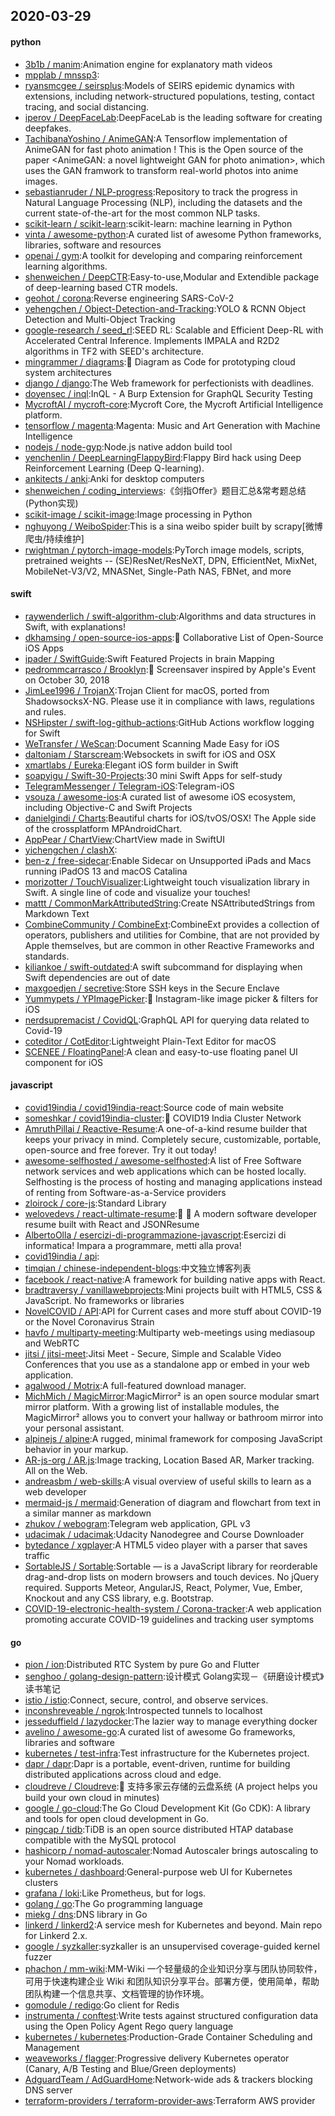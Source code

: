 ## 2020-03-29

#### python
* [3b1b / manim](https://github.com/3b1b/manim):Animation engine for explanatory math videos
* [mpplab / mnssp3](https://github.com/mpplab/mnssp3):
* [ryansmcgee / seirsplus](https://github.com/ryansmcgee/seirsplus):Models of SEIRS epidemic dynamics with extensions, including network-structured populations, testing, contact tracing, and social distancing.
* [iperov / DeepFaceLab](https://github.com/iperov/DeepFaceLab):DeepFaceLab is the leading software for creating deepfakes.
* [TachibanaYoshino / AnimeGAN](https://github.com/TachibanaYoshino/AnimeGAN):A Tensorflow implementation of AnimeGAN for fast photo animation ! This is the Open source of the paper <AnimeGAN: a novel lightweight GAN for photo animation>, which uses the GAN framwork to transform real-world photos into anime images.
* [sebastianruder / NLP-progress](https://github.com/sebastianruder/NLP-progress):Repository to track the progress in Natural Language Processing (NLP), including the datasets and the current state-of-the-art for the most common NLP tasks.
* [scikit-learn / scikit-learn](https://github.com/scikit-learn/scikit-learn):scikit-learn: machine learning in Python
* [vinta / awesome-python](https://github.com/vinta/awesome-python):A curated list of awesome Python frameworks, libraries, software and resources
* [openai / gym](https://github.com/openai/gym):A toolkit for developing and comparing reinforcement learning algorithms.
* [shenweichen / DeepCTR](https://github.com/shenweichen/DeepCTR):Easy-to-use,Modular and Extendible package of deep-learning based CTR models.
* [geohot / corona](https://github.com/geohot/corona):Reverse engineering SARS-CoV-2
* [yehengchen / Object-Detection-and-Tracking](https://github.com/yehengchen/Object-Detection-and-Tracking):YOLO & RCNN Object Detection and Multi-Object Tracking
* [google-research / seed_rl](https://github.com/google-research/seed_rl):SEED RL: Scalable and Efficient Deep-RL with Accelerated Central Inference. Implements IMPALA and R2D2 algorithms in TF2 with SEED's architecture.
* [mingrammer / diagrams](https://github.com/mingrammer/diagrams):🎨
Diagram as Code for prototyping cloud system architectures
* [django / django](https://github.com/django/django):The Web framework for perfectionists with deadlines.
* [doyensec / inql](https://github.com/doyensec/inql):InQL - A Burp Extension for GraphQL Security Testing
* [MycroftAI / mycroft-core](https://github.com/MycroftAI/mycroft-core):Mycroft Core, the Mycroft Artificial Intelligence platform.
* [tensorflow / magenta](https://github.com/tensorflow/magenta):Magenta: Music and Art Generation with Machine Intelligence
* [nodejs / node-gyp](https://github.com/nodejs/node-gyp):Node.js native addon build tool
* [yenchenlin / DeepLearningFlappyBird](https://github.com/yenchenlin/DeepLearningFlappyBird):Flappy Bird hack using Deep Reinforcement Learning (Deep Q-learning).
* [ankitects / anki](https://github.com/ankitects/anki):Anki for desktop computers
* [shenweichen / coding_interviews](https://github.com/shenweichen/coding_interviews):《剑指Offer》题目汇总&常考题总结(Python实现)
* [scikit-image / scikit-image](https://github.com/scikit-image/scikit-image):Image processing in Python
* [nghuyong / WeiboSpider](https://github.com/nghuyong/WeiboSpider):This is a sina weibo spider built by scrapy[微博爬虫/持续维护]
* [rwightman / pytorch-image-models](https://github.com/rwightman/pytorch-image-models):PyTorch image models, scripts, pretrained weights -- (SE)ResNet/ResNeXT, DPN, EfficientNet, MixNet, MobileNet-V3/V2, MNASNet, Single-Path NAS, FBNet, and more

#### swift
* [raywenderlich / swift-algorithm-club](https://github.com/raywenderlich/swift-algorithm-club):Algorithms and data structures in Swift, with explanations!
* [dkhamsing / open-source-ios-apps](https://github.com/dkhamsing/open-source-ios-apps):📱
Collaborative List of Open-Source iOS Apps
* [ipader / SwiftGuide](https://github.com/ipader/SwiftGuide):Swift Featured Projects in brain Mapping
* [pedrommcarrasco / Brooklyn](https://github.com/pedrommcarrasco/Brooklyn):🍎
Screensaver inspired by Apple's Event on October 30, 2018
* [JimLee1996 / TrojanX](https://github.com/JimLee1996/TrojanX):Trojan Client for macOS, ported from ShadowsocksX-NG. Please use it in compliance with laws, regulations and rules.
* [NSHipster / swift-log-github-actions](https://github.com/NSHipster/swift-log-github-actions):GitHub Actions workflow logging for Swift
* [WeTransfer / WeScan](https://github.com/WeTransfer/WeScan):Document Scanning Made Easy for iOS
* [daltoniam / Starscream](https://github.com/daltoniam/Starscream):Websockets in swift for iOS and OSX
* [xmartlabs / Eureka](https://github.com/xmartlabs/Eureka):Elegant iOS form builder in Swift
* [soapyigu / Swift-30-Projects](https://github.com/soapyigu/Swift-30-Projects):30 mini Swift Apps for self-study
* [TelegramMessenger / Telegram-iOS](https://github.com/TelegramMessenger/Telegram-iOS):Telegram-iOS
* [vsouza / awesome-ios](https://github.com/vsouza/awesome-ios):A curated list of awesome iOS ecosystem, including Objective-C and Swift Projects
* [danielgindi / Charts](https://github.com/danielgindi/Charts):Beautiful charts for iOS/tvOS/OSX! The Apple side of the crossplatform MPAndroidChart.
* [AppPear / ChartView](https://github.com/AppPear/ChartView):ChartView made in SwiftUI
* [yichengchen / clashX](https://github.com/yichengchen/clashX):
* [ben-z / free-sidecar](https://github.com/ben-z/free-sidecar):Enable Sidecar on Unsupported iPads and Macs running iPadOS 13 and macOS Catalina
* [morizotter / TouchVisualizer](https://github.com/morizotter/TouchVisualizer):Lightweight touch visualization library in Swift. A single line of code and visualize your touches!
* [mattt / CommonMarkAttributedString](https://github.com/mattt/CommonMarkAttributedString):Create NSAttributedStrings from Markdown Text
* [CombineCommunity / CombineExt](https://github.com/CombineCommunity/CombineExt):CombineExt provides a collection of operators, publishers and utilities for Combine, that are not provided by Apple themselves, but are common in other Reactive Frameworks and standards.
* [kiliankoe / swift-outdated](https://github.com/kiliankoe/swift-outdated):A swift subcommand for displaying when Swift dependencies are out of date
* [maxgoedjen / secretive](https://github.com/maxgoedjen/secretive):Store SSH keys in the Secure Enclave
* [Yummypets / YPImagePicker](https://github.com/Yummypets/YPImagePicker):📸
Instagram-like image picker & filters for iOS
* [nerdsupremacist / CovidQL](https://github.com/nerdsupremacist/CovidQL):GraphQL API for querying data related to Covid-19
* [coteditor / CotEditor](https://github.com/coteditor/CotEditor):Lightweight Plain-Text Editor for macOS
* [SCENEE / FloatingPanel](https://github.com/SCENEE/FloatingPanel):A clean and easy-to-use floating panel UI component for iOS

#### javascript
* [covid19india / covid19india-react](https://github.com/covid19india/covid19india-react):Source code of main website
* [someshkar / covid19india-cluster](https://github.com/someshkar/covid19india-cluster):🔬
COVID19 India Cluster Network
* [AmruthPillai / Reactive-Resume](https://github.com/AmruthPillai/Reactive-Resume):A one-of-a-kind resume builder that keeps your privacy in mind. Completely secure, customizable, portable, open-source and free forever. Try it out today!
* [awesome-selfhosted / awesome-selfhosted](https://github.com/awesome-selfhosted/awesome-selfhosted):A list of Free Software network services and web applications which can be hosted locally. Selfhosting is the process of hosting and managing applications instead of renting from Software-as-a-Service providers
* [zloirock / core-js](https://github.com/zloirock/core-js):Standard Library
* [welovedevs / react-ultimate-resume](https://github.com/welovedevs/react-ultimate-resume):💼
🎨
A modern software developer resume built with React and JSONResume
* [AlbertoOlla / esercizi-di-programmazione-javascript](https://github.com/AlbertoOlla/esercizi-di-programmazione-javascript):Esercizi di informatica! Impara a programmare, metti alla prova!
* [covid19india / api](https://github.com/covid19india/api):
* [timqian / chinese-independent-blogs](https://github.com/timqian/chinese-independent-blogs):中文独立博客列表
* [facebook / react-native](https://github.com/facebook/react-native):A framework for building native apps with React.
* [bradtraversy / vanillawebprojects](https://github.com/bradtraversy/vanillawebprojects):Mini projects built with HTML5, CSS & JavaScript. No frameworks or libraries
* [NovelCOVID / API](https://github.com/NovelCOVID/API):API for Current cases and more stuff about COVID-19 or the Novel Coronavirus Strain
* [havfo / multiparty-meeting](https://github.com/havfo/multiparty-meeting):Multiparty web-meetings using mediasoup and WebRTC
* [jitsi / jitsi-meet](https://github.com/jitsi/jitsi-meet):Jitsi Meet - Secure, Simple and Scalable Video Conferences that you use as a standalone app or embed in your web application.
* [agalwood / Motrix](https://github.com/agalwood/Motrix):A full-featured download manager.
* [MichMich / MagicMirror](https://github.com/MichMich/MagicMirror):MagicMirror² is an open source modular smart mirror platform. With a growing list of installable modules, the MagicMirror² allows you to convert your hallway or bathroom mirror into your personal assistant.
* [alpinejs / alpine](https://github.com/alpinejs/alpine):A rugged, minimal framework for composing JavaScript behavior in your markup.
* [AR-js-org / AR.js](https://github.com/AR-js-org/AR.js):Image tracking, Location Based AR, Marker tracking. All on the Web.
* [andreasbm / web-skills](https://github.com/andreasbm/web-skills):A visual overview of useful skills to learn as a web developer
* [mermaid-js / mermaid](https://github.com/mermaid-js/mermaid):Generation of diagram and flowchart from text in a similar manner as markdown
* [zhukov / webogram](https://github.com/zhukov/webogram):Telegram web application, GPL v3
* [udacimak / udacimak](https://github.com/udacimak/udacimak):Udacity Nanodegree and Course Downloader
* [bytedance / xgplayer](https://github.com/bytedance/xgplayer):A HTML5 video player with a parser that saves traffic
* [SortableJS / Sortable](https://github.com/SortableJS/Sortable):Sortable — is a JavaScript library for reorderable drag-and-drop lists on modern browsers and touch devices. No jQuery required. Supports Meteor, AngularJS, React, Polymer, Vue, Ember, Knockout and any CSS library, e.g. Bootstrap.
* [COVID-19-electronic-health-system / Corona-tracker](https://github.com/COVID-19-electronic-health-system/Corona-tracker):A web application promoting accurate COVID-19 guidelines and tracking user symptoms

#### go
* [pion / ion](https://github.com/pion/ion):Distributed RTC System by pure Go and Flutter
* [senghoo / golang-design-pattern](https://github.com/senghoo/golang-design-pattern):设计模式 Golang实现－《研磨设计模式》读书笔记
* [istio / istio](https://github.com/istio/istio):Connect, secure, control, and observe services.
* [inconshreveable / ngrok](https://github.com/inconshreveable/ngrok):Introspected tunnels to localhost
* [jesseduffield / lazydocker](https://github.com/jesseduffield/lazydocker):The lazier way to manage everything docker
* [avelino / awesome-go](https://github.com/avelino/awesome-go):A curated list of awesome Go frameworks, libraries and software
* [kubernetes / test-infra](https://github.com/kubernetes/test-infra):Test infrastructure for the Kubernetes project.
* [dapr / dapr](https://github.com/dapr/dapr):Dapr is a portable, event-driven, runtime for building distributed applications across cloud and edge.
* [cloudreve / Cloudreve](https://github.com/cloudreve/Cloudreve):🌈
支持多家云存储的云盘系统 (A project helps you build your own cloud in minutes)
* [google / go-cloud](https://github.com/google/go-cloud):The Go Cloud Development Kit (Go CDK): A library and tools for open cloud development in Go.
* [pingcap / tidb](https://github.com/pingcap/tidb):TiDB is an open source distributed HTAP database compatible with the MySQL protocol
* [hashicorp / nomad-autoscaler](https://github.com/hashicorp/nomad-autoscaler):Nomad Autoscaler brings autoscaling to your Nomad workloads.
* [kubernetes / dashboard](https://github.com/kubernetes/dashboard):General-purpose web UI for Kubernetes clusters
* [grafana / loki](https://github.com/grafana/loki):Like Prometheus, but for logs.
* [golang / go](https://github.com/golang/go):The Go programming language
* [miekg / dns](https://github.com/miekg/dns):DNS library in Go
* [linkerd / linkerd2](https://github.com/linkerd/linkerd2):A service mesh for Kubernetes and beyond. Main repo for Linkerd 2.x.
* [google / syzkaller](https://github.com/google/syzkaller):syzkaller is an unsupervised coverage-guided kernel fuzzer
* [phachon / mm-wiki](https://github.com/phachon/mm-wiki):MM-Wiki 一个轻量级的企业知识分享与团队协同软件，可用于快速构建企业 Wiki 和团队知识分享平台。部署方便，使用简单，帮助团队构建一个信息共享、文档管理的协作环境。
* [gomodule / redigo](https://github.com/gomodule/redigo):Go client for Redis
* [instrumenta / conftest](https://github.com/instrumenta/conftest):Write tests against structured configuration data using the Open Policy Agent Rego query language
* [kubernetes / kubernetes](https://github.com/kubernetes/kubernetes):Production-Grade Container Scheduling and Management
* [weaveworks / flagger](https://github.com/weaveworks/flagger):Progressive delivery Kubernetes operator (Canary, A/B Testing and Blue/Green deployments)
* [AdguardTeam / AdGuardHome](https://github.com/AdguardTeam/AdGuardHome):Network-wide ads & trackers blocking DNS server
* [terraform-providers / terraform-provider-aws](https://github.com/terraform-providers/terraform-provider-aws):Terraform AWS provider
